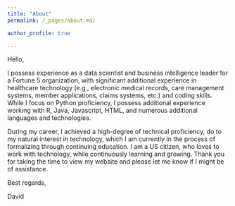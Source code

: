 ```yaml
---
title: "About"
permalink: /_pages/about.md/

author_profile: true

---
```


Hello, 

I possess experience as a data scientist and business intelligence leader for a Fortune 5 organization, with significant additional experience in healthcare technology (e.g., electronic medical records, care management systems, member applications, claims systems, etc.) and coding skills. While I focus on Python proficiency, I possess additional experience working with R, Java, Javascript, HTML, and numerous additional languages and technologies. 

During my career, I achieved a high-degree of technical proficiency, do to my natural interest in technology, which I am currently in the process of formalizing through continuing education. I am a US citizen, who loves to work with technology, while continuously learning and growing. Thank you for taking the time to view my website and please let me know if I might be of assistance.  

Best regards,  

David
